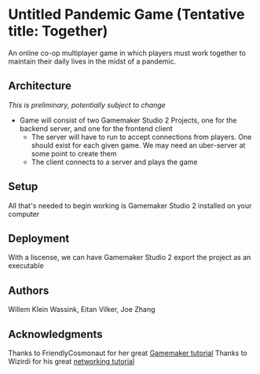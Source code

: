 # Untitled Pandemic Game (Tentative title: Together)

An online co-op multiplayer game in which players must work together to maintain their daily lives in the midst of a pandemic.

## Architecture

*This is preliminary, potentially subject to change*

* Game will consist of two Gamemaker Studio 2 Projects, one for the backend server, and one for the frontend client
  * The server will have to run to accept connections from players. One should exist for each given game. We may need an uber-server at some point to create them
  * The client connects to a server and plays the game

## Setup

All that's needed to begin working is Gamemaker Studio 2 installed on your computer

## Deployment

With a liscense, we can have Gamemaker Studio 2 export the project as an executable

## Authors

Willem Klein Wassink, Eitan Vilker, Joe Zhang

## Acknowledgments

Thanks to FriendlyCosmonaut for her great [Gamemaker tutorial](https://www.youtube.com/watch?v=raGK_j1NVdE&list=PLhIbBGhnxj5JcbfoxS_CWTnImRL_wB_Wg)
Thanks to Wizirdi for his great [networking tutorial](https://youtu.be/NbsXRuNijlo)
